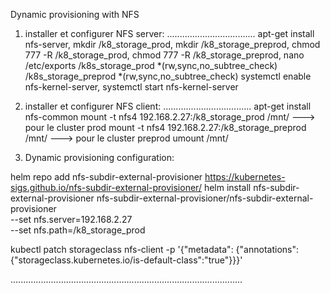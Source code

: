 Dynamic provisioning with NFS



1) installer et configurer NFS server:
...................................
apt-get install nfs-server,
mkdir /k8_storage_prod,
mkdir /k8_storage_preprod,
chmod 777 -R /k8_storage_prod,
chmod 777 -R /k8_storage_preprod,
nano /etc/exports
    /k8s_storage_prod *(rw,sync,no_subtree_check)
    /k8s_storage_preprod *(rw,sync,no_subtree_check)
systemctl enable nfs-kernel-server,
systemctl start nfs-kernel-server

2) installer et configurer NFS client:
   ...................................
apt-get install nfs-common
mount -t nfs4 192.168.2.27:/k8_storage_prod /mnt/                  ---> pour le cluster prod
mount -t nfs4 192.168.2.27:/k8_storage_preprod /mnt/                  ---> pour le cluster preprod
umount /mnt/

3) Dynamic provisioning configuration:

helm repo add nfs-subdir-external-provisioner https://kubernetes-sigs.github.io/nfs-subdir-external-provisioner/
helm install nfs-subdir-external-provisioner nfs-subdir-external-provisioner/nfs-subdir-external-provisioner \
    --set nfs.server=192.168.2.27 \
    --set nfs.path=/k8_storage_prod

kubectl patch storageclass nfs-client -p '{"metadata": {"annotations":{"storageclass.kubernetes.io/is-default-class":"true"}}}'

............................................................................................
